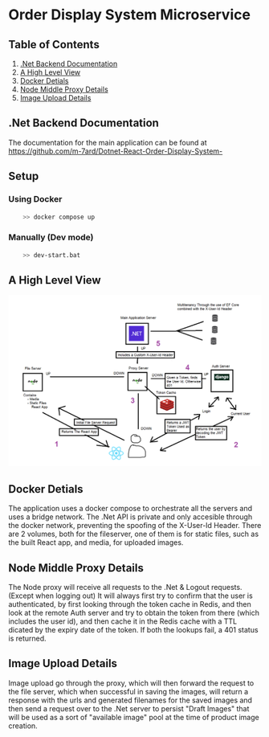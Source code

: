 # Order Display System Microservice

## Table of Contents
1. [.Net Backend Documentation](#Net-Backend-Documentation)
2. [A High Level View](#A-High-Level-View)
3. [Docker Detials](#Docker-Detials)
4. [Node Middle Proxy Details](#Node-Middle-Proxy-Details)
5. [Image Upload Details](#Image-Upload-Details)

## .Net Backend Documentation
The documentation for the main application can be found at https://github.com/m-7ard/Dotnet-React-Order-Display-System-

## Setup
### Using Docker
```bash
    >> docker compose up 
```

### Manually (Dev mode)
```bash
    >> dev-start.bat
```

## A High Level View
![A High Level View](readmeFiles/app-flow.png)

## Docker Detials
The application uses a docker compose to orchestrate all the servers and uses a bridge network.
The .Net API is private and only accesible through the docker network, preventing the spoofing of the X-User-Id Header.
There are 2 volumes, both for the fileserver, one of them is for static files, such as the built React app, and media, for uploaded images.

## Node Middle Proxy Details
The Node proxy will receive all requests to the .Net & Logout requests. (Except when logging out) It will always first try to confirm that the user is authenticated, by first looking through the token cache in Redis, and then look at the remote Auth server and try to obtain the token from there (which includes the user id), and then cache it in the Redis cache with a TTL dicated by the expiry date of the token. If both the lookups fail, a 401 status is returned.

## Image Upload Details
Image upload go through the proxy, which will then forward the request to the file server, which when successful in saving the images, will return a response with the urls and generated filenames for the saved images and then send a request over to the .Net server to persist "Draft Images" that will be used as a sort of "available image" pool at the time of product image creation.
